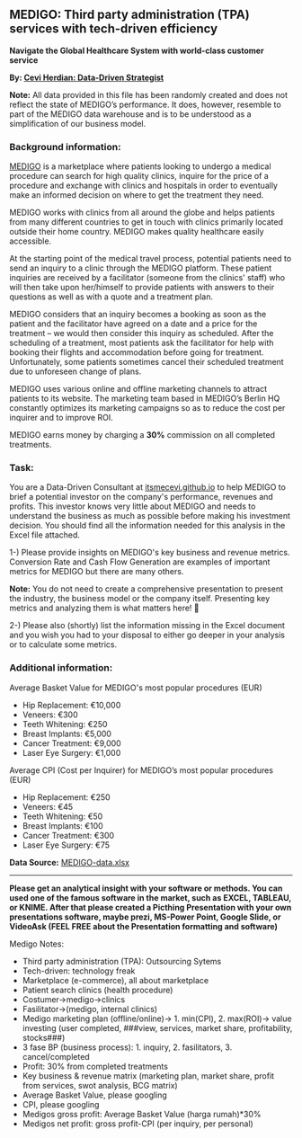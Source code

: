 

## MEDIGO: Third party administration (TPA) services with tech-driven efficiency

**Navigate the Global Healthcare System with world-class customer service**


**By: 
<a href="https://itsmecevi.github.io">Cevi Herdian: Data-Driven Strategist</a>**




**Note:** All data provided in this file has been randomly created and does not reflect the state of MEDIGO’s performance. It does, however, resemble to part of the MEDIGO data warehouse and is to be understood as a simplification of our business model.


### **Background information:**

<a href="https://www.medigo.com/">MEDIGO</a> is a marketplace where patients looking to undergo a medical procedure can search for high quality clinics, inquire for the price of a procedure and exchange with clinics and hospitals in order to eventually make an informed decision on where to get the treatment they need.

MEDIGO works with clinics from all around the globe and helps patients from many different countries to get in touch with clinics primarily located outside their home country. MEDIGO makes quality healthcare easily accessible.

At the starting point of the medical travel process, potential patients need to send an inquiry to a clinic through the MEDIGO platform. These patient inquiries are received by a facilitator (someone from the clinics' staff) who will then take upon her/himself to provide patients with answers to their questions as well as with a quote and a treatment plan.

MEDIGO considers that an inquiry becomes a booking as soon as the patient and the facilitator have agreed on a date and a price for the treatment – we would then consider this inquiry as scheduled. After the scheduling of a treatment, most patients ask the facilitator for help with booking their flights and accommodation before going for treatment. Unfortunately, some patients sometimes cancel their scheduled treatment due to unforeseen change of plans.

MEDIGO uses various online and offline marketing channels to attract patients to its website. The marketing team based in MEDIGO’s Berlin HQ constantly optimizes its marketing campaigns so as to reduce the cost per inquirer and to improve ROI.

MEDIGO earns money by charging a **30%** commission on all completed treatments. 



### **Task:**

You are a Data-Driven Consultant at <a href="https://itsmecevi.github.io">itsmecevi.github.io</a> to help MEDIGO to brief a potential investor on the company's performance, revenues and profits. This investor knows very little about MEDIGO and needs to understand the business as much as possible before making his investment decision. You should find all the information needed for this analysis in the Excel file attached.


1-) Please provide insights on MEDIGO's key business and revenue metrics.
Conversion Rate and Cash Flow Generation are examples of important metrics for MEDIGO but there are many others.


**Note:** You do not need to create a comprehensive presentation to present the industry, the business model or the company itself. Presenting key metrics and analyzing them is what matters here! <span>&#129311;</span>


2-) Please also (shortly) list the information missing in the Excel document and you wish you had to your disposal to either go deeper in your analysis or to calculate some metrics. 



### **Additional information:**


Average Basket Value for MEDIGO's most popular procedures (EUR)

*	Hip Replacement: €10,000
*	Veneers: €300
* Teeth Whitening: €250
* Breast Implants: €5,000
* Cancer Treatment: €9,000
* Laser Eye Surgery: €1,000 


Average CPI (Cost per Inquirer) for MEDIGO’s most popular procedures (EUR)

* Hip Replacement: €250
* Veneers: €45
* Teeth Whitening: €50
* Breast Implants: €100
* Cancer Treatment: €300
* Laser Eye Surgery: €75


**Data Source:** <a href="https://github.com/itsmecevi/medigo-data/blob/master/MEDIGO-data.xlsx">MEDIGO-data.xlsx</a>

_____

**Please get an analytical insight with your software or methods. You can used one of the famous software in the market, such as EXCEL, TABLEAU, or KNIME. After that please created a Picthing Presentation with your own presentations software, maybe prezi, MS-Power Point, Google Slide, or VideoAsk (FEEL FREE about the Presentation formatting and software)** 

Medigo Notes:

* Third party administration (TPA): Outsourcing Sytems
* Tech-driven: technology freak
* Marketplace (e-commerce), all about marketplace
* Patient search clinics (health procedure)
* Costumer->medigo->clinics
* Fasilitator->(medigo, internal clinics)
* Medigo marketing plan (offline/online)-> 1. min(CPI), 2. max(ROI)-> value investing (user completed, ###view, services, market share, profitability, stocks###)
* 3 fase BP (business process): 1. inquiry, 2. fasilitators, 3. cancel/completed
* Profit: 30% from completed treatments
* Key business & revenue matrix (marketing plan, market share, profit from services, swot analysis, BCG matrix)
* Average Basket Value, please googling
* CPI, please googling
* Medigos gross profit: Average Basket Value (harga rumah)*30%
* Medigos net profit: gross profit-CPI (per inquiry, per personal)



